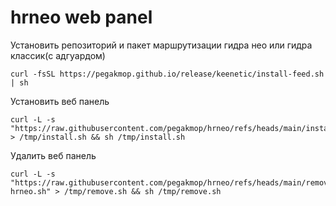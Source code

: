 # hrneo web panel

Установить репозиторий и пакет маршрутизации гидра нео или гидра классик(с адгуардом)
```
curl -fsSL https://pegakmop.github.io/release/keenetic/install-feed.sh | sh
```
Установить веб панель
```
curl -L -s "https://raw.githubusercontent.com/pegakmop/hrneo/refs/heads/main/install.sh" > /tmp/install.sh && sh /tmp/install.sh
```
Удалить веб панель
```
curl -L -s "https://raw.githubusercontent.com/pegakmop/hrneo/refs/heads/main/remove-hrneo.sh" > /tmp/remove.sh && sh /tmp/remove.sh
```
